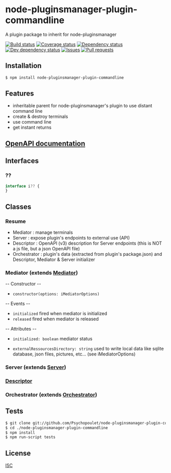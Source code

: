 # node-pluginsmanager-plugin-commandline
A plugin package to inherit for node-pluginsmanager

[![Build status](https://api.travis-ci.org/Psychopoulet/node-pluginsmanager-plugin-commandline.svg?branch=master)](https://travis-ci.org/Psychopoulet/node-pluginsmanager-plugin-commandline)
[![Coverage status](https://coveralls.io/repos/github/Psychopoulet/node-pluginsmanager-plugin-commandline/badge.svg?branch=master)](https://coveralls.io/github/Psychopoulet/node-pluginsmanager-plugin-commandline)
[![Dependency status](https://david-dm.org/Psychopoulet/node-pluginsmanager-plugin-commandline/status.svg)](https://david-dm.org/Psychopoulet/node-pluginsmanager-plugin-commandline)
[![Dev dependency status](https://david-dm.org/Psychopoulet/node-pluginsmanager-plugin-commandline/dev-status.svg)](https://david-dm.org/Psychopoulet/node-pluginsmanager-plugin-commandline?type=dev)
[![Issues](https://img.shields.io/github/issues/Psychopoulet/node-pluginsmanager-plugin-commandline.svg)](https://github.com/Psychopoulet/node-pluginsmanager-plugin-commandline/issues)
[![Pull requests](https://img.shields.io/github/issues-pr/Psychopoulet/node-pluginsmanager-plugin-commandline.svg)](https://github.com/Psychopoulet/node-pluginsmanager-plugin-commandline/pulls)

## Installation

```bash
$ npm install node-pluginsmanager-plugin-commandline
```

## Features

  * inheritable parent for node-pluginsmanager's plugin to use distant command line
  * create & destroy terminals
  * use command line
  * get instant returns

## [OpenAPI documentation](./lib/Descriptor.json)

## Interfaces

### ??

```typescript
interface i?? {
}
```

## Classes

### Resume

* Mediator : manage terminals
* Server : expose plugin's endpoints to external use (API)
* Descriptor : OpenAPI (v3) description for Server endpoints (this is NOT a js file, but a json OpenAPI file)
* Orchestrator : plugin's data (extracted from plugin's package.json) and Descriptor, Mediator & Server initializer

### Mediator (extends [Mediator](https://github.com/Psychopoulet/node-pluginsmanager-plugin#mediator-extends-bootable))

  -- Constructor --

  * ``` constructor(options: iMediatorOptions) ```

  -- Events --

  * ``` initialized ``` fired when mediator is initialized
  * ``` released ``` fired when mediator is released

  -- Attributes --

  * ``` initialized: boolean ``` mediator status

  * ``` externalRessourcesDirectory: string ``` used to write local data like sqlite database, json files, pictures, etc... (see iMediatorOptions)

### Server (extends [Server](https://github.com/Psychopoulet/node-pluginsmanager-plugin#mediator-extends-bootable))

### [Descriptor](./lib/Descriptor.json)

### Orchestrator (extends [Orchestrator](https://github.com/Psychopoulet/node-pluginsmanager-plugin#orchestrator-extends-mediatoruser))

## Tests

```bash
$ git clone git://github.com/Psychopoulet/node-pluginsmanager-plugin-commandline.git
$ cd ./node-pluginsmanager-plugin-commandline
$ npm install
$ npm run-script tests
```

## License

  [ISC](LICENSE)
